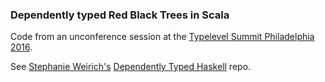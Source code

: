 ### Dependently typed Red Black Trees in Scala

Code from an unconference session at the [Typelevel Summit Philadelphia 2016][tls].

See [Stephanie Weirich's][sw] [Dependently Typed Haskell][dth] repo.

[tls]: http://typelevel.org/event/2016-03-summit-philadelphia/
[sw]: http://www.seas.upenn.edu/~sweirich/
[dth]: https://github.com/sweirich/dth
